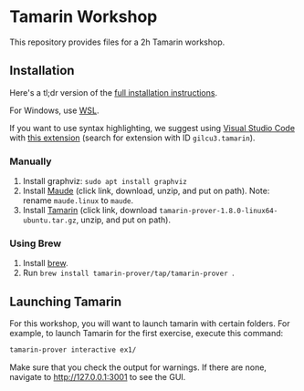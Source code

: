 # Tamarin Workshop

This repository provides files for a 2h Tamarin workshop.

## Installation

Here's a tl;dr version of the [full installation instructions](https://tamarin-prover.github.io/manual/master/book/002_installation.html).

For Windows, use [WSL](https://learn.microsoft.com/windows/wsl/install).

If you want to use syntax highlighting, we suggest using [Visual Studio Code](https://code.visualstudio.com/) with [this extension](https://marketplace.visualstudio.com/items?itemName=gilcu3.tamarin) (search for extension with ID `gilcu3.tamarin`).

### Manually

1. Install graphviz: `sudo apt install graphviz`
2. Install [Maude](https://github.com/SRI-CSL/Maude/releases/tag/Maude3.3.1) (click link, download, unzip, and put on path). Note: rename `maude.linux` to `maude`.
3. Install [Tamarin](https://github.com/tamarin-prover/tamarin-prover/releases/tag/1.8.0) (click link, download `tamarin-prover-1.8.0-linux64-ubuntu.tar.gz`, unzip, and put on path).

### Using Brew

1. Install [brew](https://brew.sh/).
2. Run `brew install tamarin-prover/tap/tamarin-prover
`.

## Launching Tamarin

For this workshop, you will want to launch tamarin with certain folders.
For example, to launch Tamarin for the first exercise, execute this command:

```sh
tamarin-prover interactive ex1/
```

Make sure that you check the output for warnings.
If there are none, navigate to http://127.0.0.1:3001 to see the GUI.
